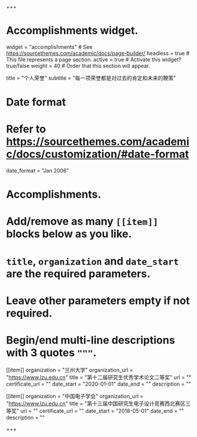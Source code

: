 +++
# Accomplishments widget.
widget = "accomplishments"  # See https://sourcethemes.com/academic/docs/page-builder/
headless = true  # This file represents a page section.
active = true  # Activate this widget? true/false
weight = 40  # Order that this section will appear.

title = "个人荣誉"
subtitle = "每一项荣誉都是对过去的肯定和未来的鞭策"

# Date format
#   Refer to https://sourcethemes.com/academic/docs/customization/#date-format
date_format = "Jan 2006"

# Accomplishments.
#   Add/remove as many `[[item]]` blocks below as you like.
#   `title`, `organization` and `date_start` are the required parameters.
#   Leave other parameters empty if not required.
#   Begin/end multi-line descriptions with 3 quotes `"""`.

[[item]]
  organization = "兰州大学"
  organization_url = "https://www.lzu.edu.cn"
  title = "第十二届研究生优秀学术论文二等奖"
  url = ""
  certificate_url = ""
  date_start = "2020-01-01"
  date_end = ""
  description = ""

[[item]]
  organization = "中国电子学会"
  organization_url = "https://www.lzu.edu.cn"
  title = "第十三届中国研究生电子设计竞赛西北赛区三等奖"
  url = ""
  certificate_url = ""
  date_start = "2018-05-01"
  date_end = ""
  description = ""

+++
